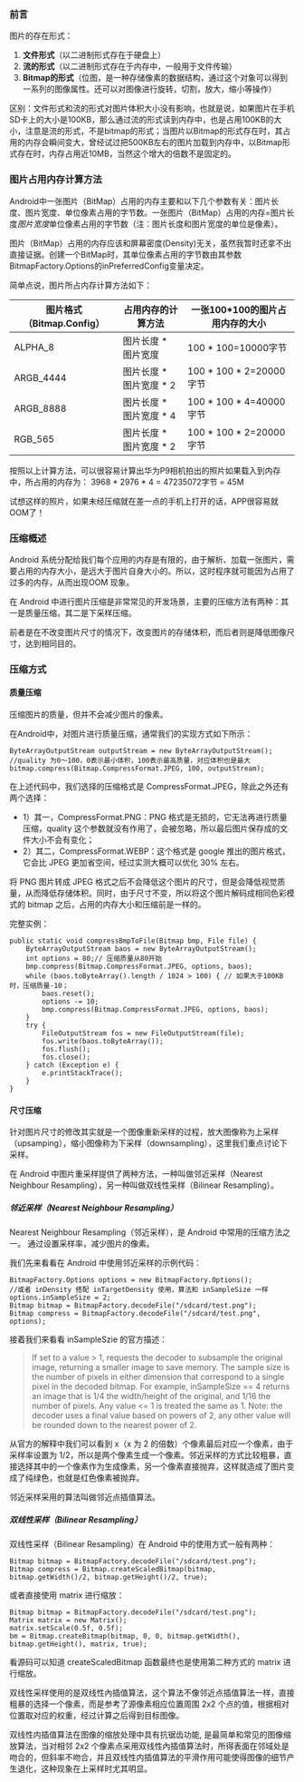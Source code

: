 
### 前言

图片的存在形式：
1. **文件形式**（以二进制形式存在于硬盘上）
2. **流的形式**（以二进制形式存在于内存中，一般用于文件传输）
3. **Bitmap的形式**（位图，是一种存储像素的数据结构，通过这个对象可以得到一系列的图像属性。还可以对图像进行旋转，切割，放大，缩小等操作）

区别：文件形式和流的形式对图片体积大小没有影响，也就是说，如果图片在手机SD卡上的大小是100KB，那么通过流的形式读到内存中，也是占用100KB的大小，注意是流的形式，不是bitmap的形式；当图片以Bitmap的形式存在时，其占用的内存会瞬间变大，曾经试过把500KB左右的图片加载到内存中，以Bitmap形式存在时，内存占用近10MB，当然这个增大的倍数不是固定的。

### 图片占用内存计算方法

Android中一张图片（BitMap）占用的内存主要和以下几个参数有关：图片长度、图片宽度、单位像素占用的字节数。一张图片（BitMap）占用的内存=图片长度*图片宽度*单位像素占用的字节数（注：图片长度和图片宽度的单位是像素）。

图片（BitMap）占用的内存应该和屏幕密度(Density)无关，虽然我暂时还拿不出直接证据。创建一个BitMap时，其单位像素占用的字节数由其参数BitmapFactory.Options的inPreferredConfig变量决定。

简单点说，图片所占内存计算方法如下：

|图片格式（Bitmap.Config）|	占用内存的计算方法 | 一张100*100的图片占用内存的大小 |
|----|----|----|
|ALPHA_8|图片长度 * 图片宽度|100 * 100=10000字节|
|ARGB_4444|图片长度 * 图片宽度 * 2|100 * 100 * 2=20000字节|
|ARGB_8888|图片长度 * 图片宽度 * 4|100 * 100 * 4=40000字节|
|RGB_565|图片长度 * 图片宽度 * 2|100 * 100 * 2=20000字节|

按照以上计算方法，可以很容易计算出华为P9相机拍出的照片如果载入到内存中，所占用的内存为：
3968 * 2976 * 4 = 47235072字节 = 45M

试想这样的照片，如果未经压缩就在差一点的手机上打开的话，APP很容易就OOM了！

### 压缩概述

Android 系统分配给我们每个应用的内存是有限的，由于解析、加载一张图片，需要占用的内存大小，是远大于图片自身大小的。所以，这时程序就可能因为占用了过多的内存，从而出现OOM 现象。

在 Android 中进行图片压缩是非常常见的开发场景，主要的压缩方法有两种：其一是质量压缩，其二是下采样压缩。

前者是在不改变图片尺寸的情况下，改变图片的存储体积，而后者则是降低图像尺寸，达到相同目的。



### 压缩方式

#### 质量压缩

压缩图片的质量，但并不会减少图片的像素。

在Android中，对图片进行质量压缩，通常我们的实现方式如下所示：
```
ByteArrayOutputStream outputStream = new ByteArrayOutputStream();
//quality 为0～100，0表示最小体积，100表示最高质量，对应体积也是最大
bitmap.compress(Bitmap.CompressFormat.JPEG, 100, outputStream);

```

在上述代码中，我们选择的压缩格式是 CompressFormat.JPEG，除此之外还有两个选择：

- 1）其一，CompressFormat.PNG：PNG 格式是无损的，它无法再进行质量压缩，quality 这个参数就没有作用了，会被忽略，所以最后图片保存成的文件大小不会有变化；
- 2）其二，CompressFormat.WEBP：这个格式是 google 推出的图片格式，它会比 JPEG 更加省空间，经过实测大概可以优化 30% 左右。

将 PNG 图片转成 JPEG 格式之后不会降低这个图片的尺寸，但是会降低视觉质量，从而降低存储体积。同时，由于尺寸不变，所以将这个图片解码成相同色彩模式的 bitmap 之后，占用的内存大小和压缩前是一样的。


完整实例：

```
public static void compressBmpToFile(Bitmap bmp, File file) {
    ByteArrayOutputStream baos = new ByteArrayOutputStream();
    int options = 80;// 压缩质量从80开始 
    bmp.compress(Bitmap.CompressFormat.JPEG, options, baos);
    while (baos.toByteArray().length / 1024 > 100) { // 如果大于100KB时，压缩质量-10；  
        baos.reset();
        options -= 10;
        bmp.compress(Bitmap.CompressFormat.JPEG, options, baos);
    }
    try {
        FileOutputStream fos = new FileOutputStream(file);
        fos.write(baos.toByteArray());
        fos.flush();
        fos.close();
    } catch (Exception e) {
        e.printStackTrace();
    }
}

```

#### 尺寸压缩

针对图片尺寸的修改其实就是一个图像重新采样的过程，放大图像称为上采样（upsamping），缩小图像称为下采样（downsampling），这里我们重点讨论下采样。

在 Android 中图片重采样提供了两种方法，一种叫做邻近采样（Nearest Neighbour Resampling），另一种叫做双线性采样（Bilinear Resampling）。


##### 邻近采样（Nearest Neighbour Resampling）

Nearest Neighbour Resampling（邻近采样），是 Android 中常用的压缩方法之一。
通过设置采样率，减少图片的像素。

我们先来看看在 Android 中使用邻近采样的示例代码：

```
BitmapFactory.Options options = new BitmapFactory.Options();
//或者 inDensity 搭配 inTargetDensity 使用，算法和 inSampleSize 一样
options.inSampleSize = 2;
Bitmap bitmap = BitmapFactory.decodeFile("/sdcard/test.png");
Bitmap compress = BitmapFactory.decodeFile("/sdcard/test.png", options);

```

接着我们来看看 inSampleSzie 的官方描述：
> If set to a value > 1, requests the decoder to subsample the original image, returning a smaller image to save memory. The sample size is the number of pixels in either dimension that correspond to a single pixel in the decoded bitmap. For example, inSampleSize == 4 returns an image that is 1/4 the width/height of the original, and 1/16 the number of pixels. Any value <= 1 is treated the same as 1. Note: the decoder uses a final value based on powers of 2, any other value will be rounded down to the nearest power of 2.


从官方的解释中我们可以看到 x（x 为 2 的倍数）个像素最后对应一个像素，由于采样率设置为 1/2，所以是两个像素生成一个像素。邻近采样的方式比较粗暴，直接选择其中的一个像素作为生成像素，另一个像素直接抛弃，这样就造成了图片变成了纯绿色，也就是红色像素被抛弃。

邻近采样采用的算法叫做邻近点插值算法。

##### 双线性采样（Bilinear Resampling）

双线性采样（Bilinear Resampling）在 Android 中的使用方式一般有两种：

```
Bitmap bitmap = BitmapFactory.decodeFile("/sdcard/test.png");
Bitmap compress = Bitmap.createScaledBitmap(bitmap, bitmap.getWidth()/2, bitmap.getHeight()/2, true);

```
或者直接使用 matrix 进行缩放：

```
Bitmap bitmap = BitmapFactory.decodeFile("/sdcard/test.png");
Matrix matrix = new Matrix();
matrix.setScale(0.5f, 0.5f);
bm = Bitmap.createBitmap(bitmap, 0, 0, bitmap.getWidth(), bitmap.getHeight(), matrix, true);
```

看源码可以知道 createScaledBitmap 函数最终也是使用第二种方式的 matrix 进行缩放。

双线性采样使用的是双线性內插值算法，这个算法不像邻近点插值算法一样，直接粗暴的选择一个像素，而是参考了源像素相应位置周围 2x2 个点的值，根据相对位置取对应的权重，经过计算之后得到目标图像。

双线性内插值算法在图像的缩放处理中具有抗锯齿功能, 是最简单和常见的图像缩放算法，当对相邻 2x2 个像素点采用双线性內插值算法时，所得表面在邻域处是吻合的，但斜率不吻合，并且双线性内插值算法的平滑作用可能使得图像的细节产生退化，这种现象在上采样时尤其明显。